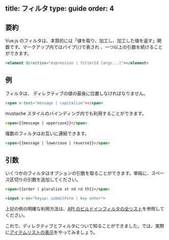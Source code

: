 title: フィルタ
type: guide
order: 4
---

## 要約

Vue.js のフィルタは、本質的には「値を取り、加工し、加工した値を返す」関数です。マークアップ内ではパイプ(`|`)で表され 、一つ以上の引数を続けることができます。

``` html
<element directive="expression | filterId [args...]"></element>
```

## 例

フィルタは、 ディレクティブの値の最後に位置しなければなりません。

``` html
<span v-text="message | capitalize"></span>
```

mustache スタイルのバインディング内でも利用することができます。

``` html
<span>{{message | uppercase}}</span>
```

複数のフィルタはお互いに連結できます。

``` html
<span>{{message | lowercase | reverse}}</span>
```

## 引数

いくつかのフィルタはオプションの引数を取ることができます。単純に、スペース区切りの引数を追加してください。

``` html
<span>{{order | pluralize st nd rd th}}</span>
```

``` html
<input v-on="keyup: submitForm | key enter">
```

上記の例の明確な利用方法は、[API のビルドインフィルタの全リスト](/api/filters.html)を参照してください。

これで、ディレクティブとフィルタについて知ることができました。では、実際に[アイテムリストの表示](/guide/list.html)をやってみましょう。
